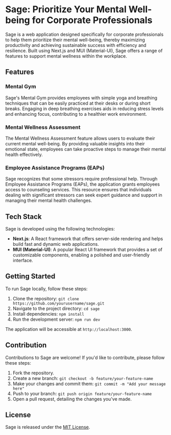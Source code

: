 # Sage: Prioritize Your Mental Well-being for Corporate Professionals

Sage is a web application designed specifically for corporate professionals to help them prioritize their mental well-being, thereby maximizing productivity and achieving sustainable success with efficiency and resilience. Built using Next.js and MUI (Material-UI), Sage offers a range of features to support mental wellness within the workplace.

## Features

### Mental Gym

Sage's Mental Gym provides employees with simple yoga and breathing techniques that can be easily practiced at their desks or during short breaks. Engaging in deep breathing exercises aids in reducing stress levels and enhancing focus, contributing to a healthier work environment.

### Mental Wellness Assessment

The Mental Wellness Assessment feature allows users to evaluate their current mental well-being. By providing valuable insights into their emotional state, employees can take proactive steps to manage their mental health effectively.

### Employee Assistance Programs (EAPs)

Sage recognizes that some stressors require professional help. Through Employee Assistance Programs (EAPs), the application grants employees access to counseling services. This resource ensures that individuals dealing with significant stressors can seek expert guidance and support in managing their mental health challenges.

## Tech Stack

Sage is developed using the following technologies:

- **Next.js**: A React framework that offers server-side rendering and helps build fast and dynamic web applications.
- **MUI (Material-UI)**: A popular React UI framework that provides a set of customizable components, enabling a polished and user-friendly interface.

## Getting Started

To run Sage locally, follow these steps:

1. Clone the repository: `git clone https://github.com/yourusername/sage.git`
2. Navigate to the project directory: `cd sage`
3. Install dependencies: `npm install`
4. Run the development server: `npm run dev`

The application will be accessible at `http://localhost:3000`.

## Contribution

Contributions to Sage are welcome! If you'd like to contribute, please follow these steps:

1. Fork the repository.
2. Create a new branch: `git checkout -b feature/your-feature-name`
3. Make your changes and commit them: `git commit -m "Add your message here"`
4. Push to your branch: `git push origin feature/your-feature-name`
5. Open a pull request, detailing the changes you've made.

## License

Sage is released under the [MIT License](LICENSE).

